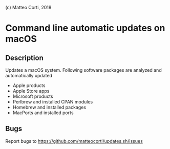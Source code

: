 
 (c) Matteo Corti, 2018

# Command line automatic updates on macOS

## Description

Updates a macOS system. Following software packages are analyzed and automatically updated

 - Apple products
 - Apple Store apps
 - Microsoft products
 - Perlbrew and installed CPAN modules
 - Homebrew and installed packages
 - MacPorts and installed ports

## Bugs

Report bugs to https://github.com/matteocorti/updates.sh/issues
